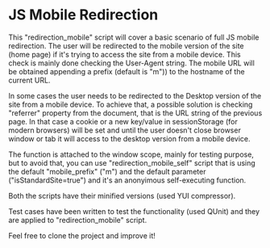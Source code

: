 # JS Mobile Redirection

This "redirection_mobile" script will cover a basic scenario of full JS mobile redirection.
The user will be redirected to the mobile version of the site (home page) if it's trying to access the site from a mobile device. This check is mainly done checking the User-Agent string. The mobile URL will be obtained appending a prefix (default is "m")) to the hostname of the current URL.
	 
In some cases the user needs to be redirected to the Desktop version of the site from a mobile device. To achieve that, a possible solution is checking "referrer" property from the document, that is the URL string of the previous page. In that case a cookie or a new key/value in sessionStorage (for modern browsers) will be set and until the user doesn't close browser window or tab it will access to the desktop version from a mobile device.
     	
The function is attached to the window scope, mainly for testing purpose, but to avoid that, you can use "redirection_mobile_self" script that is using the default "mobile_prefix" ("m") and the default parameter ("isStandardSite=true") and it's an anonyimous self-executing function.

Both the scripts have their minified versions (used YUI compressor).

Test cases have been written to test the functionality (used QUnit) and they are applied to "redirection_mobile" script.

Feel free to clone the project and improve it!
	
	
	
	 

